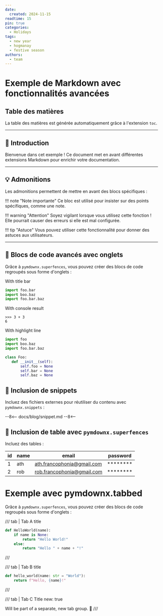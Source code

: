 ```yaml
---
date:
  created: 2024-11-15
readtime: 15
pin: true
categories:
  - Holidays
tags:
  - new year
  - hogmanay
  - festive season
authors:
  - team
---
```



<!-- more -->

# Exemple de Markdown avec fonctionnalités avancées

## Table des matières
La table des matières est générée automatiquement grâce à l'extension `toc`.

---

## 📘 Introduction

Bienvenue dans cet exemple ! Ce document met en avant différentes extensions Markdown pour enrichir votre documentation.

---

## 💡 Admonitions

Les admonitions permettent de mettre en avant des blocs spécifiques :

!!! note "Note importante"
    Ce bloc est utilisé pour insister sur des points spécifiques, comme une note.

!!! warning "Attention"
    Soyez vigilant lorsque vous utilisez cette fonction ! Elle pourrait causer des erreurs si elle est mal configurée.

!!! tip "Astuce"
    Vous pouvez utiliser cette fonctionnalité pour donner des astuces aux utilisateurs.

---

## 🧩 Blocs de code avancés avec onglets

Grâce à `pymdownx.superfences`, vous pouvez créer des blocs de code regroupés sous forme d'onglets :

With title bar
```python {title="My Cool Header"}
import foo.bar
import boo.baz
import foo.bar.baz
```

With console result
```pycon
>>> 3 + 3
6
```

With highlight line
```python {hl_lines="1-2 5 7-8"}
import foo
import boo.baz
import foo.bar.baz

class Foo:
   def __init__(self):
       self.foo = None
       self.bar = None
       self.baz = None
```

## 🔁 Inclusion de snippets

Incluez des fichiers externes pour réutiliser du contenu avec `pymdownx.snippets` :

--8<--
docs/blog/snippet.md
--8<--

## 🔁 Inclusion de table avec `pymdownx.superfences`

Incluez des tables :


| id | name | email                      | password |
|----|------|----------------------------|----------|
| 1  | ath  | ath.francophonia@gmail.com | ******** |
| 2  | rob  | rob.francophonia@gmail.com | ******** |

# Exemple avec pymdownx.tabbed

Grâce à `pymdownx.superfences`, vous pouvez créer des blocs de code regroupés sous forme d'onglets :

/// tab | Tab A title
```python
def HelloWorld(name):
    if name is None:
        return "Hello World!"
    else:
        return "Hello " + name + "!"
```
///

/// tab | Tab B title
```python
def hello_world(name: str = "World"):
    return f"Hello, {name}!"
```
///

/// tab | Tab C Title
    new: true

Will be part of a separate, new tab group. 🤗
///